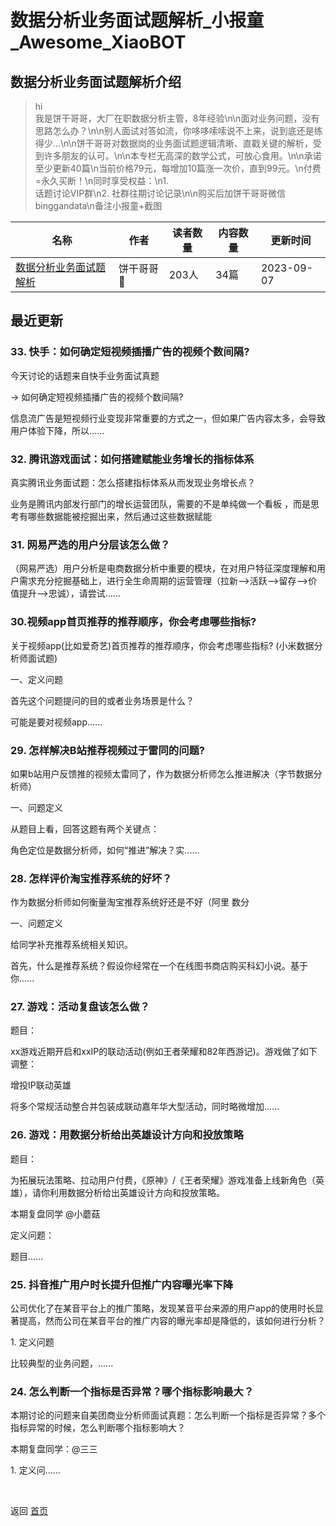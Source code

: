 # 数据分析业务面试题解析_小报童_Awesome_XiaoBOT

## 数据分析业务面试题解析介绍
> hi  
我是饼干哥哥，大厂在职数据分析主管，8年经验\n\n面对业务问题，没有思路怎么办？\n\n别人面试对答如流，你哆哆嗦嗦说不上来，说到底还是练得少...\n\n饼干哥哥对数据岗的业务面试题逻辑清晰、直戳关键的解析，受到许多朋友的认可。\n\n本专栏无高深的数学公式，可放心食用。\n\n承诺至少更新40篇\n当前价格79元，每增加10篇涨一次价，直到99元。\n付费=永久买断！\n同时享受权益：\n1.  
话题讨论VIP群\n2. 社群往期讨论记录\n\n购买后加饼干哥哥微信 binggandata\n备注小报童+截图  
  


|名称|作者|读者数量|内容数量|更新时间|
|---|---|---|---|---|
|[数据分析业务面试题解析](https://xiaobot.net/p/data?refer=9c3f1c95-a052-465a-9902-f6d75080262a)|饼干哥哥🍪|203人|34篇|2023-09-07|

## 最近更新
### 33\. 快手：如何确定短视频插播广告的视频个数间隔?

今天讨论的话题来自快手业务面试真题

→ 如何确定短视频插播广告的视频个数间隔?

信息流广告是短视频行业变现非常重要的方式之一，但如果广告内容太多，会导致用户体验下降，所以......

### 32\. 腾讯游戏面试：如何搭建赋能业务增长的指标体系

真实腾讯业务面试题：怎么搭建指标体系从而发现业务增长点？

业务是腾讯内部发行部门的增长运营团队，需要的不是单纯做一个看板 ，而是思考有哪些数据能被挖掘出来，然后通过这些数据赋能

### 31\. 网易严选的用户分层该怎么做？

（网易严选）用户分析是电商数据分析中重要的模块，在对用户特征深度理解和用户需求充分挖掘基础上，进行全生命周期的运营管理（拉新—>活跃—>留存—>价值提升—>忠诚），请尝试......

### 30.视频app首页推荐的推荐顺序，你会考虑哪些指标?

关于视频app(比如爱奇艺)首页推荐的推荐顺序，你会考虑哪些指标? (小米数据分析师面试题)

一、定义问题

首先这个问题提问的目的或者业务场景是什么？

可能是要对视频app......

### 29\. 怎样解决B站推荐视频过于雷同的问题?

如果b站用户反馈推的视频太雷同了，作为数据分析师怎么推进解决（字节数据分析师）

一、问题定义

从题目上看，回答这题有两个关键点：

角色定位是数据分析师，如何“推进”解决？实......

### 28\. 怎样评价淘宝推荐系统的好坏？

作为数据分析师如何衡量淘宝推荐系统好还是不好（阿里 数分

一、问题定义

给同学补充推荐系统相关知识。

首先，什么是推荐系统？假设你经常在一个在线图书商店购买科幻小说。基于你......

### 27\. 游戏：活动复盘该怎么做？

题目：

xx游戏近期开启和xxIP的联动活动(例如王者荣耀和82年西游记)。游戏做了如下调整：

增投IP联动英雄

将多个常规活动整合并包装成联动嘉年华大型活动，同时略微增加......

### 26\. 游戏：用数据分析给出英雄设计方向和投放策略

题目：

为拓展玩法策略、拉动用户付费，《原神》/《王者荣耀》游戏准备上线新角色（英雄），请你利用数据分析给出英雄设计方向和投放策略。

本期复盘同学 @小蘑菇

定义问题：

题目......

### 25\. 抖音推广用户时长提升但推广内容曝光率下降

公司优化了在某音平台上的推广策略，发现某音平台来源的用户app的使用时长显著提高，然而公司在某音平台的推广内容的曝光率却是降低的，该如何进行分析？

1\. 定义问题

比较典型的业务问题，......

### 24\. 怎么判断一个指标是否异常？哪个指标影响最大？

本期讨论的问题来自美团商业分析师面试真题：怎么判断一个指标是否异常？多个指标异常的时候，怎么判断哪个指标影响大？

本期复盘同学：@三三

1\. 定义问......


<a href="https://github.com/Reno9527/awesome-xiaobot" style="color: white; text-decoration: none;">awesome-xiaobot</a>

返回 [首页](../README.md)
